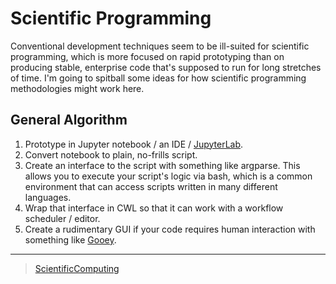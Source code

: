 

Scientific Programming
======================

Conventional development techniques seem to be ill-suited for scientific programming, which is more focused on rapid prototyping than on producing stable, enterprise code that's supposed to run for long stretches of time. I'm going to spitball some ideas for how scientific programming methodologies might work here.

General Algorithm
-----------------

1.  Prototype in Jupyter notebook / an IDE / [JupyterLab](../JupyterLab).
2.  Convert notebook to plain, no-frills script.
3.  Create an interface to the script with something like argparse. This allows you to execute your script's logic via bash, which is a common environment that can access scripts written in many different languages.
4.  Wrap that interface in CWL so that it can work with a workflow scheduler / editor.
5.  Create a rudimentary GUI if your code requires human interaction with something like [Gooey](https://github.com/chriskiehl/Gooey).

* * * * *

> [ScientificComputing](../ScientificComputing)
